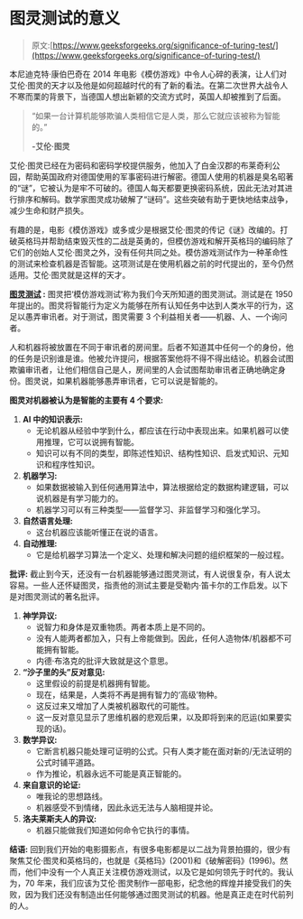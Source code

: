 # 图灵测试的意义

> 原文:[https://www.geeksforgeeks.org/significance-of-turing-test/](https://www.geeksforgeeks.org/significance-of-turing-test/)

本尼迪克特·康伯巴奇在 2014 年电影《模仿游戏》中令人心碎的表演，让人们对艾伦·图灵的天才以及他是如何超越时代的有了新的看法。在第二次世界大战令人不寒而栗的背景下，当德国人想出新颖的交流方式时，英国人却被推到了后面。

> “如果一台计算机能够欺骗人类相信它是人类，那么它就应该被称为智能的。”
> 
> **-艾伦·图灵**

艾伦·图灵已经在为密码和密码学校提供服务，他加入了白金汉郡的布莱奇利公园，帮助英国政府对德国使用的军事密码进行解密。德国人使用的机器是臭名昭著的“谜”，它被认为是牢不可破的。德国人每天都要更换密码系统，因此无法对其进行排序和解码。数学家图灵成功破解了“谜码”。这些突破有助于更快地结束战争，减少生命和财产损失。

有趣的是，电影《模仿游戏》或多或少是根据艾伦·图灵的传记《谜》改编的。打破英格玛并帮助结束毁灭性的二战是英勇的，但模仿游戏和解开英格玛的编码除了它们的创始人艾伦·图灵之外，没有任何共同之处。模仿游戏测试作为一种革命性的测试来检查机器是否智能。这项测试是在使用机器之前的时代提出的，至今仍然适用。艾伦·图灵就是这样的天才。

**[图灵测试](https://www.geeksforgeeks.org/turing-test-artificial-intelligence/) :**
图灵把‘模仿游戏测试’称为我们今天所知道的图灵测试。测试是在 1950 年提出的。图灵将智能行为定义为能够在所有认知任务中达到人类水平的行为，这足以愚弄审讯者。对于测试，图灵需要 3 个利益相关者——机器、人、一个询问者。

人和机器将被放置在不同于审讯者的房间里。后者不知道其中任何一个的身份，他的任务是识别谁是谁。他被允许提问，根据答案他将不得不得出结论。机器会试图欺骗审讯者，让他们相信自己是人，房间里的人会试图帮助审讯者正确地确定身份。图灵说，如果机器能够愚弄审讯者，它可以说是智能的。

**图灵对机器被认为是智能的主要有 4 个要求:**

1.  **AI 中的知识表示:**
    *   无论机器从经验中学到什么，都应该在行动中表现出来。如果机器可以使用推理，它可以说拥有智能。
    *   知识可以有不同的类型，即陈述性知识、结构性知识、启发式知识、元知识和程序性知识。
2.  **机器学习:**
    *   如果数据被输入到任何通用算法中，算法根据给定的数据构建逻辑，可以说机器是有学习能力的。
    *   机器学习可以有三种类型——监督学习、非监督学习和强化学习。
3.  **自然语言处理:**
    *   这台机器应该能听懂正在说的语言。
4.  **自动推理:**
    *   它是给机器学习算法一个定义、处理和解决问题的组织框架的一般过程。

**批评:**
截止到今天，还没有一台机器能够通过图灵测试，有人说很复杂，有人说太容易。一些人还怀疑图灵，指责他的测试主要是受勒内·笛卡尔的工作启发。以下是对图灵测试的著名批评。

1.  **神学异议:**
    *   说智力和身体是双重物质。两者本质上是不同的。
    *   没有人能两者都加入，只有上帝能做到。因此，任何人造物体/机器都不可能拥有智能。
    *   内德·布洛克的批评大致就是这个意思。
2.  **“沙子里的头”反对意见:**
    *   这里假设的前提是机器拥有智能。
    *   现在，结果是，人类将不再是拥有智力的‘高级’物种。
    *   这反过来又增加了人类被机器取代的可能性。
    *   这一反对意见显示了思维机器的悲观后果，以及即将到来的厄运(如果要实现的话)。
3.  **数学异议:**
    *   它断言机器只能处理可证明的公式。只有人类才能在面对新的/无法证明的公式时铺平道路。
    *   作为推论，机器永远不可能是真正智能的。
4.  **来自意识的论证:**
    *   唯我论的思想路线。
    *   机器感受不到情绪，因此永远无法与人脑相提并论。
5.  **洛夫莱斯夫人的异议:**
    *   机器只能做我们知道如何命令它执行的事情。

**结语:**
回到我们开始的电影摄影点，有很多电影都是以二战为背景拍摄的，很少有聚焦艾伦·图灵和英格玛的，也就是《英格玛》(2001)和《破解密码》(1996)。然而，他们中没有一个人真正关注模仿游戏测试，以及它是如何领先于时代的。我认为，70 年来，我们应该为艾伦·图灵制作一部电影，纪念他的辉煌并接受我们的失败，因为我们还没有制造出任何能够通过图灵测试的机器。他是真正走在时代前列的人。